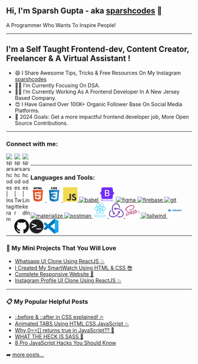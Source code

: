 ## Hi, I'm Sparsh Gupta - aka [sparshcodes][instagram] 👋
<span align="left">A Programmer Who Wants To Inspire People!</span>

---

## I'm a Self Taught Frontend-dev, Content Creator, Freelancer & A Virtual Assistant !

- 😄 I Share Awesome Tips, Tricks & Free Resources On My Instagram  [sparshcodes][instagram]
- 👨‍💻 I’m Currently Focusing On DSA.
- 🧑‍💻 I’m Currently Working As A Frontend Developer In A New Jersey Based Company.
- 😍 I Have Gained Over 100K+ Organic Follower Base On Social Media Platforms.
- 🧐 2024 Goals: Get a more impactful frontend developer job, More Open Source Contributions.

---

### Connect with me:

[<img align="left" alt="sparshcodes | Instagram" width="22px" src="https://upload.wikimedia.org/wikipedia/commons/thumb/e/e7/Instagram_logo_2016.svg/132px-Instagram_logo_2016.svg.png" />][instagram]
[<img align="left" alt="sparshcodes | Twitter" width="22px" src="https://www.freepnglogos.com/uploads/twitter-logo-png/twitter-logo-vector-png-clipart-1.png" />][twitter]
[<img align="left" alt="sparshcodes | LinkedIn" width="22px" src="https://upload.wikimedia.org/wikipedia/commons/thumb/c/ca/LinkedIn_logo_initials.png/600px-LinkedIn_logo_initials.png" />][linkedin]

<br/>

---

### Languages and Tools:

<p align="left"> 
<a href="https://www.w3.org/html/" target="_blank"> <img src="https://raw.githubusercontent.com/devicons/devicon/master/icons/html5/html5-original-wordmark.svg" alt="html5" width="40" height="40"/> </a>
<a href="https://www.w3schools.com/css/" target="_blank"> <img src="https://raw.githubusercontent.com/devicons/devicon/master/icons/css3/css3-original-wordmark.svg" alt="css3" width="40" height="40"/> </a>
<a href="https://developer.mozilla.org/en-US/docs/Web/JavaScript" target="_blank"> <img src="https://raw.githubusercontent.com/devicons/devicon/master/icons/javascript/javascript-original.svg" alt="javascript" width="40" height="40"/> </a>
<a href="https://babeljs.io/" target="_blank"> <img src="https://www.vectorlogo.zone/logos/babeljs/babeljs-icon.svg" alt="babel" width="40" height="40"/> </a> <a href="https://getbootstrap.com" target="_blank"> <img src="https://raw.githubusercontent.com/devicons/devicon/master/icons/bootstrap/bootstrap-plain-wordmark.svg" alt="bootstrap" width="40" height="40"/> </a>  <a href="https://www.figma.com/" target="_blank"> <img src="https://www.vectorlogo.zone/logos/figma/figma-icon.svg" alt="figma" width="40" height="40"/> </a> <a href="https://firebase.google.com/" target="_blank"> <img src="https://www.vectorlogo.zone/logos/firebase/firebase-icon.svg" alt="firebase" width="40" height="40"/> </a> <a href="https://git-scm.com/" target="_blank"> <img src="https://www.vectorlogo.zone/logos/git-scm/git-scm-icon.svg" alt="git" width="40" height="40"/> </a>  <a href="https://materializecss.com/" target="_blank"> <img src="https://raw.githubusercontent.com/prplx/svg-logos/5585531d45d294869c4eaab4d7cf2e9c167710a9/svg/materialize.svg" alt="materialize" width="40" height="40"/> </a> <a href="https://postman.com" target="_blank"> <img src="https://www.vectorlogo.zone/logos/getpostman/getpostman-icon.svg" alt="postman" width="40" height="40"/> </a> <a href="https://reactjs.org/" target="_blank"> <img src="https://raw.githubusercontent.com/devicons/devicon/master/icons/react/react-original-wordmark.svg" alt="react" width="40" height="40"/> </a> <a href="https://redux.js.org" target="_blank"> <img src="https://raw.githubusercontent.com/devicons/devicon/master/icons/redux/redux-original.svg" alt="redux" width="40" height="40"/> </a> <a href="https://sass-lang.com" target="_blank"> <img src="https://raw.githubusercontent.com/devicons/devicon/master/icons/sass/sass-original.svg" alt="sass" width="40" height="40"/> </a> <a href="https://tailwindcss.com/" target="_blank"> <img src="https://www.vectorlogo.zone/logos/tailwindcss/tailwindcss-icon.svg" alt="tailwind" width="40" height="40"/> </a> <a href="https://webpack.js.org" target="_blank"> <img src="https://raw.githubusercontent.com/devicons/devicon/d00d0969292a6569d45b06d3f350f463a0107b0d/icons/webpack/webpack-original-wordmark.svg" alt="webpack" width="40" height="40"/> </a>
<img align="left" alt="GitHub" width="40px" src="https://raw.githubusercontent.com/github/explore/78df643247d429f6cc873026c0622819ad797942/topics/github/github.png" />
<img align="left" alt="Terminal" width="40px" src="https://raw.githubusercontent.com/github/explore/80688e429a7d4ef2fca1e82350fe8e3517d3494d/topics/terminal/terminal.png" />
<img align="left" alt="Visual Studio Code" width="40px" src="https://raw.githubusercontent.com/github/explore/80688e429a7d4ef2fca1e82350fe8e3517d3494d/topics/visual-studio-code/visual-studio-code.png" /> </p>

<br>

---

### 🚧 My Mini Projects That You Will Love

<!-- projects:START -->
- [Whatsapp UI Clone Using ReactJS 💥](https://sparshcodes.github.io/whatsapp-ui-clone/)
- [I Created My SmartWatch Using HTML & CSS 😎](https://codepen.io/sparshgupta007/pen/abJZoVx)
- [Complete Responsive Website 🤩](https://sparshcodesbookmark.netlify.app)
- [Instagram Profile UI Clone Using ReactJS 💥](https://sparshcodes.github.io/instagram-profile-ui-clone/)
<!-- projects:END -->

---

### 📋 My Popular Helpful Posts

<!-- Instagram:START -->
- [::before & ::after in CSS explained! 🔥](https://www.instagram.com/p/COk5JZsAKK9/?utm_source=ig_web_copy_link)
- [Animated TABS Using HTML,CSS,JavaScript 💥](https://www.instagram.com/p/CL4LwRTDj_b/?utm_source=ig_web_copy_link)
- [Why 0==[] returns true in JavaScript?? 🧐](https://www.instagram.com/p/CKMQDYNgACc/?utm_source=ig_web_copy_link)
- [WHAT THE HECK IS SASS 🤨](https://www.instagram.com/p/CJoQc4OgF3i/?utm_source=ig_web_copy_link)
- [8 Pro JavaScript Hacks You Should Know](https://www.instagram.com/p/CQQ9NmHg-4-/?utm_source=ig_web_copy_link)
<!-- Instagram:END -->

➡️ [more posts...][instagram]





  <!-- <img align="left" alt="sparshcodes GitHub Stats" src="https://github-readme-stats.vercel.app/api?username=sparshcodes&show_icons=true&hide_border=true" /> -->


[twitter]: https://twitter.com/sparshcodes
[instagram]: https://www.instagram.com/sparshcodes/
[linkedin]: https://www.linkedin.com/in/sparsh-gupta-1334221b5/
